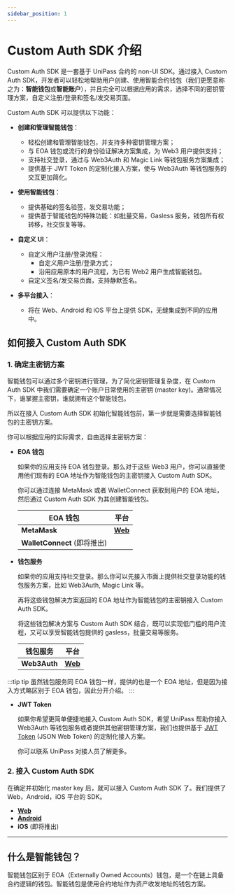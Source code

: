```yaml
---
sidebar_position: 1
---
```


# Custom Auth SDK 介绍

Custom Auth SDK 是一套基于 UniPass 合约的 non-UI SDK。通过接入 Custom Auth SDK，开发者可以轻松地帮助用户创建、使用智能合约钱包（我们更愿意称之为：**智能钱包**或**智能账户**），并且完全可以根据应用的需求，选择不同的密钥管理方案，自定义注册/登录和签名/发交易页面。

Custom Auth SDK 可以提供以下功能：

* **创建和管理智能钱包**：
    - 轻松创建和管理智能钱包，并支持多种密钥管理方案；
    - 与 EOA 钱包或流行的身份验证解决方案集成，为 Web3 用户提供支持；
    - 支持社交登录，通过与 Web3Auth 和 Magic Link 等钱包服务方案集成；
    - 提供基于 JWT Token 的定制化接入方案，使与 Web3Auth 等钱包服务的交互更加简化。

* **使用智能钱包**：
    - 提供基础的签名验签，发交易功能；
    - 提供基于智能钱包的特殊功能：如批量交易，Gasless 服务，钱包所有权转移，社交恢复等等。

* **自定义 UI**：
    - 自定义用户注册/登录流程：
        - 自定义用户注册/登录方式；
        - 沿用应用原本的用户流程，为已有 Web2 用户生成智能钱包。
    - 自定义签名/发交易页面，支持静默签名。

* **多平台接入**：
    - 将在 Web、Android 和 iOS 平台上提供 SDK，无缝集成到不同的应用中。

## 如何接入 Custom Auth SDK

### 1. 确定主密钥方案

智能钱包可以通过多个密钥进行管理，为了简化密钥管理复杂度，在 Custom Auth SDK 中我们需要确定一个账户日常使用的主密钥 (master key)。通常情况下，谁掌握主密钥，谁就拥有这个智能钱包。

所以在接入 Custom Auth SDK 初始化智能钱包前，第一步就是需要选择智能钱包的主密钥方案。

你可以根据应用的实际需求，自由选择主密钥方案：

* **EOA 钱包**
    
    如果你的应用支持 EOA 钱包登录。那么对于这些 Web3 用户，你可以直接使用他们现有的 EOA 地址作为智能钱包的主密钥接入 Custom Auth SDK。

    你可以通过连接 MetaMask 或者 WalletConnect 获取到用户的 EOA 地址，然后通过 Custom Auth SDK 为其创建智能钱包。

    |**EOA 钱包**|**平台**|
    |--|--|
    |**MetaMask**|[**Web**](./web-sdk/init-master-key/01-eoa.md/#init-master-key-from-metamask)|
    |**WalletConnect** (即将推出)||

* **钱包服务**

    如果你的应用支持社交登录。那么你可以先接入市面上提供社交登录功能的钱包服务方案，比如 Web3Auth, Magic Link 等。
    
    再将这些钱包解决方案返回的 EOA 地址作为智能钱包的主密钥接入 Custom Auth SDK。

    将这些钱包解决方案与 Custom Auth SDK 结合，既可以实现低门槛的用户流程，又可以享受智能钱包提供的 gasless，批量交易等服务。

    |**钱包服务**|**平台**|
    |--|--|
    |**Web3Auth**|[**Web**](./web-sdk/init-master-key/02-waas.md/#init-master-key-from-web3auth)|

:::tip tip
虽然钱包服务同 EOA 钱包一样，提供的也是一个 EOA 地址，但是因为接入方式略区别于 EOA 钱包，因此分开介绍。
:::

* **JWT Token**

    如果你希望更简单便捷地接入 Custom Auth SDK，希望 UniPass 帮助你接入 Web3Auth 等钱包服务或者提供其他密钥管理方案，我们也提供基于 [JWT Token](https://jwt.io/) (JSON Web Token) 的定制化接入方案。
    
    你可以联系 UniPass 对接人员了解更多。

### 2. 接入 Custom Auth SDK

在确定并初始化 master key 后，就可以接入 Custom Auth SDK 了。我们提供了 Web，Android，iOS 平台的 SDK。

* [**Web**](./web-sdk/01-quick-start.md)
* [**Android**](./android-sdk/01-quick-start.md) 
* **iOS** (即将推出)

---

## 什么是智能钱包？

智能钱包区别于 EOA（Externally Owned Accounts）钱包，是一个在链上具备合约逻辑的钱包。智能钱包是使用合约地址作为资产收发地址的钱包方案。